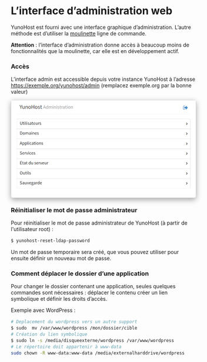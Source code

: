 # L’interface d’administration web

YunoHost est fourni avec une interface graphique d’administration. L’autre méthode est d’utiliser la [moulinette](/moulinette_fr) ligne de commande.

**Attention** : l’interface d’administration donne accès à beaucoup moins de fonctionnalités que la moulinette, car elle est en développement actif.


### Accès

L’interface admin est accessible depuis votre instance YunoHost à l’adresse https://exemple.org/yunohost/admin (remplacez exemple.org par la bonne valeur)

<div class="text-center" style="max-width:100%;border-radius: 5px;border: 1px solid rgba(0,0,0,0.15);box-shadow: 0 5px 15px rgba(0,0,0,0.35);">
<img src="/images/manage.png" style="max-width:100%;">
</div>


### Réinitialiser le mot de passe administrateur

Pour réinitialiser le mot de passe administrateur de YunoHost (à partir de l'utilisateur root) :

```bash
$ yunohost-reset-ldap-password
```

Un mot de passe temporaire sera créé, que vous pouvez utiliser pour ensuite définir un nouveau mot de passe.


### Comment déplacer le dossier d’une application

Pour changer le dossier contenant une application, seules quelques commandes sont nécessaires : déplacer le contenu créer un lien symbolique et définir les droits d’accès.

Exemple avec WordPress :
```bash
# Deplacement du wordpress vers un autre support
$ sudo  mv /var/www/wordpress /mon/dossier/cible
# Création du lien symbolique
$ sudo ln -s /media/disqueexterne/wordpress /var/www/wordpress
# Le répertoire doit appartenir à www-data
sudo chown -R www-data:www-data /media/externalharddrive/wordpress
```
